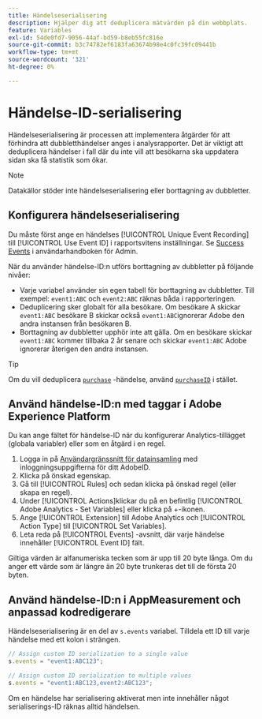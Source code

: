 ```yaml
---
title: Händelseserialisering
description: Hjälper dig att deduplicera mätvärden på din webbplats.
feature: Variables
exl-id: 54de0fd7-9056-44af-bd59-b8eb55fc816e
source-git-commit: b3c74782ef6183fa63674b98e4c0fc39fc09441b
workflow-type: tm+mt
source-wordcount: '321'
ht-degree: 0%

---
```


# Händelse-ID-serialisering

Händelseserialisering är processen att implementera åtgärder för att förhindra att dubbletthändelser anges i analysrapporter. Det är viktigt att deduplicera händelser i fall där du inte vill att besökarna ska uppdatera sidan ska få statistik som ökar.

>[!NOTE]
>
>Datakällor stöder inte händelseserialisering eller borttagning av dubbletter.

## Konfigurera händelseserialisering

Du måste först ange en händelses [!UICONTROL Unique Event Recording] till [!UICONTROL Use Event ID] i rapportsvitens inställningar. Se [Success Events](/help/admin/admin/c-success-events/success-event.md) i användarhandboken för Admin.

När du använder händelse-ID:n utförs borttagning av dubbletter på följande nivåer:

* Varje variabel använder sin egen tabell för borttagning av dubbletter. Till exempel: `event1:ABC` och `event2:ABC` räknas båda i rapporteringen.
* Deduplicering sker globalt för alla besökare. Om besökare A skickar `event1:ABC` besökare B skickar också `event1:ABC`ignorerar Adobe den andra instansen från besökaren B.
* Borttagning av dubbletter upphör inte att gälla. Om en besökare skickar `event1:ABC` kommer tillbaka 2 år senare och skickar `event1:ABC` Adobe ignorerar återigen den andra instansen.

>[!TIP]
>
>Om du vill deduplicera [`purchase`](event-purchase.md) -händelse, använd [`purchaseID`](../purchaseid.md) i stället.

## Använd händelse-ID:n med taggar i Adobe Experience Platform

Du kan ange fältet för händelse-ID när du konfigurerar Analytics-tillägget (globala variabler) eller som en åtgärd i en regel.

1. Logga in på [Användargränssnitt för datainsamling](https://experience.adobe.com/data-collection) med inloggningsuppgifterna för ditt AdobeID.
2. Klicka på önskad egenskap.
3. Gå till [!UICONTROL Rules] och sedan klicka på önskad regel (eller skapa en regel).
4. Under [!UICONTROL Actions]klickar du på en befintlig [!UICONTROL Adobe Analytics - Set Variables] eller klicka på +-ikonen.
5. Ange [!UICONTROL Extension] till Adobe Analytics och [!UICONTROL Action Type] till [!UICONTROL Set Variables].
6. Leta reda på [!UICONTROL Events] -avsnitt, där varje händelse innehåller [!UICONTROL Event ID] fält.

Giltiga värden är alfanumeriska tecken som är upp till 20 byte långa. Om du anger ett värde som är längre än 20 byte trunkeras det till de första 20 byten.

## Använd händelse-ID:n i AppMeasurement och anpassad kodredigerare

Händelseserialisering är en del av `s.events` variabel. Tilldela ett ID till varje händelse med ett kolon i strängen.

```js
// Assign custom ID serialization to a single value
s.events = "event1:ABC123";

// Assign custom ID serialization to multiple values
s.events = "event1:ABC123,event2:ABC123";
```

Om en händelse har serialisering aktiverat men inte innehåller något serialiserings-ID räknas alltid händelsen.
